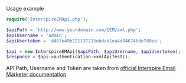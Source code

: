 Usage example

```php
require('InterspireEMApi.php');

$apiPath = 'http://www.yourdomain.com/IEM/xml.php';
$apiUsername = 'admin';
$apiUsertoken = 'd467e49b221137215ebdab1ea4e046746de7d0ea';

$api = new InterspireEMApi($apiPath, $apiUsername, $apiUsertoken);
$response = $api->authentication->xmlApiTest();
```

API Path, Username and Token are taken from [official Interspire Email Marketer documentation](http://www.interspire.com/emailmarketer/pdf/XMLApiDocumentation.pdf)